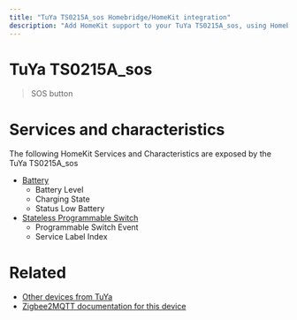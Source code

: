 ```yaml
---
title: "TuYa TS0215A_sos Homebridge/HomeKit integration"
description: "Add HomeKit support to your TuYa TS0215A_sos, using Homebridge, Zigbee2MQTT and homebridge-z2m."
---
```

<!---
This file has been GENERATED using src/docgen/docgen.ts
DO NOT EDIT THIS FILE MANUALLY!
-->
# TuYa TS0215A_sos
> SOS button


# Services and characteristics
The following HomeKit Services and Characteristics are exposed by
the TuYa TS0215A_sos

* [Battery](../../battery.md)
  * Battery Level
  * Charging State
  * Status Low Battery
* [Stateless Programmable Switch](../../action.md)
  * Programmable Switch Event
  * Service Label Index


# Related
* [Other devices from TuYa](../index.md#tuya)
* [Zigbee2MQTT documentation for this device](https://www.zigbee2mqtt.io/devices/TS0215A_sos.html)